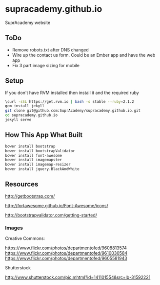 supracademy.github.io
=====================

SuprAcademy website

## ToDo

* Remove robots.txt after DNS changed
* Wire up the contact us form. Could be an Ember app and have the web app
* Fix 3 part image sizing for mobile

## Setup

If you don't have RVM installed then install it and the required ruby

```bash
\curl -sSL https://get.rvm.io | bash -s stable --ruby=2.1.2
gem install jekyll
git clone git@github.com:SuprAcademy/supracademy.github.io.git
cd supracademy.github.io
jekyll serve
```

## How This App What Built

```bash
bower install bootstrap
bower install bootstrapValidator
bower install font-awesome
bower install imagemapster
bower install imagemap-resizer
bower install jquery.BlackAndWhite
```

## Resources

http://getbootstrap.com/

http://fortawesome.github.io/Font-Awesome/icons/

http://bootstrapvalidator.com/getting-started/

### Images

Creative Commons:

https://www.flickr.com/photos/departmentofed/9608813574
https://www.flickr.com/photos/departmentofed/9610030584
https://www.flickr.com/photos/departmentofed/9605581943

Shutterstock

http://www.shutterstock.com/pic.mhtml?id=141101554&src=lb-31592221
